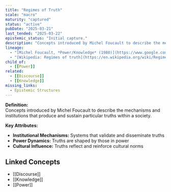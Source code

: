 ```yaml
---
title: "Regimes of Truth"
scale: "macro"
maturity: "captured"
status: "active"
pubDate: "2025-03-21"
last_tended: "2025-03-22"
epistemic_status: "Initial capture."
description: "Concepts introduced by Michel Foucault to describe the mechanisms and institutions that produce and sustain particular truths within a society."
lineage:
  - "[Michel Foucault, *Power/Knowledge* (1980)](https://www.google.com/search?q=Michel+Foucault+Power/Knowledge+site:books.google.com)"
  - "[Wikipedia: Regimes of truth](https://en.wikipedia.org/wiki/Regimes_of_truth)"
child_of:
  - [[Power]]
related:
  - [[Discourse]]
  - [[Knowledge]]
missing_links:
  - Epistemic Structures
---
```

**Definition:**  
Concepts introduced by Michel Foucault to describe the mechanisms and institutions that produce and sustain particular truths within a society.

**Key Attributes:**  
- **Institutional Mechanisms:** Systems that validate and disseminate truths  
- **Power Dynamics:** Truths are shaped by those in power  
- **Cultural Influence:** Truths reflect and reinforce cultural norms

## Linked Concepts
- [[Discourse]]
- [[Knowledge]]
- [[Power]]
